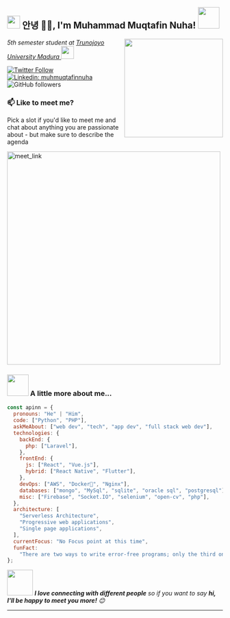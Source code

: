 <h2><img src="https://emojis.slackmojis.com/emojis/images/1531849430/4246/blob-sunglasses.gif?1531849430" width="30"/> 안녕 🙏🏻, I'm Muhammad Muqtafin Nuha! <img src="[https://lh3.google.com/u/0/d/1NmgenVAmjN4Ohci4dbT2xvUKRInNR0vt=w2940-h1598-iv2](https://lh3.googleusercontent.com/fife/AGXqzDmm0PcfeOPhJOJnb7lBoWwenwP9SLn6sCaT4DecVA1dzyEF-DigPcc_Zk-CFZn6F_ZUq4IxjPgs2S-gZTHeeCMklvzfuQS_6Bc1QL6Wx4jf_XDtyybwGOj_skW_gcZpFZCP4TPPXbTbttudNhIrHNNs-zuuCnzAkKyHd5u27wtmC1tHbUMPHM_ymDP28T3aI_Y23_IJkzWHr0_LGvkQ_Vkftbj0IMK65-ny33zhh--FD1dHhZipmA_UhxyMvR0qrKrYrqx9y0t8ogLAv8g3cDRI0QDQRdswQSQXtlulwFS3AjANo5BkmG4TKs3CxDFC3n5vmbeRswB6Kfr0YksC-4g8cc1aaSRidlSyuuCwBQeHc4T__y7otzVDeSNP7MZ4_a4oGZxDXT6TU-CoPcyl6ME1K8rt6IMWBdxQrnDUqyfN36Xr8Rts9my3G128LViSHLzpRO-jNIjhDNljX9QI7Wp-cFoCH6L3AiUSwqF_m2J8386qCvBbwVbAUmbViGqv4_3JibnhJiyi6OHOEqoLx0VODykur_kaJt55RFyd6QPAMEyZhUoMn5H5FxJLumoCQexWNZ1J6J7d-8uFUJJKWkmKb8dGgDbgWPmTu850ocKdyAiIDfxOy7Ol4D7T62SpIqTLsuMtcuexGF6oy8A8qNcdQxf7B0_qmz_NT8mFrhFOTdTIMhdyT61E_tIY3Gyi07X4siSaYwIKeN82YMXi4C3Vvc1XBQzmGBVh3lA2flrA6PiJ2keGY1J58NIMgyNRwqS3Fb3bwF9LNFzhc09v0zDuxXmxjfa6Hdc5nqVQKnWoAp32fHFEs9pm3we_g6dUuZFOM1Okqz46uUemsYVLzqjH2dtF3XbDdUT9F43zfatj8ee_2wqqQu9zNuCRSURJE5dmssUWLIlp-ttDK9wfoboEExGeRbwtISHM8EBJAEj3KsIg6PkQK08Xt2gDpcrYrdyWLPqRUWlWiAMQr0e28tokTJOasuXUHV8ZlfGKGBAo9UpTBsdGSKcgalQ3k0-voDnJLTudz3YyJgknK4jS41mgvkPqJMkJfzsCdMghANwG6U5o-JBt7xKHmnpx9xBtJ_7iIXRnHAkQFu-_Vr0KWOIPS--UGBJOcy9oATbIQVmvsDZTsq1bnSPEa23SBHW7Nhdr82lDV9w9i3tAhCn1H8N95OVWV-AH34uE1UA7awLsD7DeBPzpVb2mypY9xHTnDEpkejw2QqaytW0LQhhufkPcoH2FrBtunJacb4uEm1Hq9KUQ_XrexpE0VJltK0ho0l67ctN5OQhmZP3MWnNvJiDlBFX048Rvx5ba5VXIIq8ZIAbyWq8cMthC9LdMUT4KXhhNO9rGUltkMp37yGABBBADzp9iQGYjBPSWglZP6ZK5FLpZyqyAvezLgSpx9AaPxqH0f02HEAvkQfqVLKUJtpahDrntL1i-Wdanap477tsNpsjTp2N02vr7pGeE5R7cxNFfZPVMUHHIfrOG1YTxJuTWu0BK1PRsVm-4Hfs2PSwqek8=w2940-h1598)" width="50"></h2>
<img align='right' src="https://media.giphy.com/media/M9gbBd9nbDrOTu1Mqx/giphy.gif" width="230">
<p><em>5th semester student at <a href="https://www.trunojoyo.ac.id/">Trunojoyo University Madura
</a><img src="https://media.giphy.com/media/WUlplcMpOCEmTGBtBW/giphy.gif" width="30"> 
</em></p>

[![Twitter Follow](https://img.shields.io/twitter/follow/iam_apinn)](https://twitter.com/iam_apinn)
[![Linkedin: muhmuqtafinnuha](https://img.shields.io/badge/-muhmuqtafinnuha-blue?style=flat-square&logo=Linkedin&logoColor=white&link=https://www.linkedin.com/in/muhmuqtafinnuha/)](https://www.linkedin.com/in/muhmuqtafinnuha/)
![GitHub followers](https://img.shields.io/github/followers/iamwilldev)

<!-- [![website](https://img.shields.io/badge/Website-46a2f1.svg?&style=flat-square&logo=Google-Chrome&logoColor=white&link=https://)](https://) -->

### 📫 Like to meet me?

Pick a slot if you'd like to meet me and chat about anything you are passionate about - but make sure to describe the agenda

<a href="https://calendly.com/iamapinn-dev/30min" target="_blank"><img width="498" alt="meet_link" src="https://user-images.githubusercontent.com/15426564/144297439-f530f383-e73e-41e0-9914-a9b7d3f432e5.png"></a>

<!-- 👇 Hit in your console or terminal to connect with me.

```bash
npx anmol
```

**👆 This command line tool can be found at [npx anmol](https://github.com/anmol098/npx_card)** -->

### <img src="https://media.giphy.com/media/VgCDAzcKvsR6OM0uWg/giphy.gif" width="50"> A little more about me...

```javascript
const apinn = {
  pronouns: "He" | "Him",
  code: ["Python", "PHP"],
  askMeAbout: ["web dev", "tech", "app dev", "full stack web dev"],
  technologies: {
    backEnd: {
      php: ["Laravel"],
    },
    frontEnd: {
      js: ["React", "Vue.js"],
      hybrid: ["React Native", "Flutter"],
    },
    devOps: ["AWS", "Docker🐳", "Nginx"],
    databases: ["mongo", "MySql", "sqlite", "oracle sql", "postgresql"],
    misc: ["Firebase", "Socket.IO", "selenium", "open-cv", "php"],
  },
  architecture: [
    "Serverless Architecture",
    "Progressive web applications",
    "Single page applications",
  ],
  currentFocus: "No Focus point at this time",
  funFact:
    "There are two ways to write error-free programs; only the third one works",
};
```

<img src="https://media.giphy.com/media/LnQjpWaON8nhr21vNW/giphy.gif" width="60"> <em><b>I love connecting with different people</b> so if you want to say <b>hi, I'll be happy to meet you more!</b> 😊</em>

---
